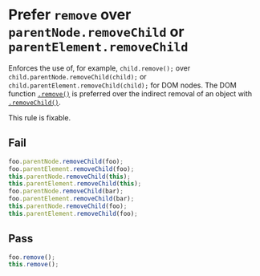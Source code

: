 # Prefer `remove` over `parentNode.removeChild` or `parentElement.removeChild`

Enforces the use of, for example, `child.remove();` over `child.parentNode.removeChild(child);` or `child.parentElement.removeChild(child);` for DOM nodes. The DOM function [`.remove()`](https://developer.mozilla.org/en-US/docs/Web/API/ChildNode/remove) is preferred over the indirect removal of an object with [`.removeChild()`](https://developer.mozilla.org/en-US/docs/Web/API/Node/removeChild).

This rule is fixable.


## Fail

```js
foo.parentNode.removeChild(foo);
foo.parentElement.removeChild(foo);
this.parentNode.removeChild(this);
this.parentElement.removeChild(this);
foo.parentNode.removeChild(bar);
foo.parentElement.removeChild(bar);
this.parentNode.removeChild(foo);
this.parentElement.removeChild(foo);
```

## Pass

```js
foo.remove();
this.remove();
```

